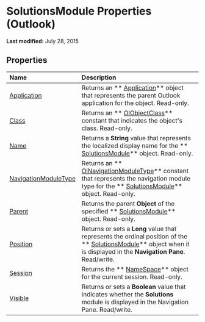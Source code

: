 
# SolutionsModule Properties (Outlook)

 **Last modified:** July 28, 2015


## Properties



|**Name**|**Description**|
|:-----|:-----|
| [Application](87b39da9-cc25-1f0d-03c0-85ee2752569c.md)|Returns an  ** [Application](797003e7-ecd1-eccb-eaaf-32d6ddde8348.md)** object that represents the parent Outlook application for the object. Read-only.|
| [Class](d8b49f72-3810-9f29-a716-d37766454295.md)|Returns an  ** [OlObjectClass](33d724b3-df3c-2a7f-a80f-93b66d96f588.md)** constant that indicates the object's class. Read-only.|
| [Name](dc764b2a-d668-4a84-2bfa-7f4a3afc4dea.md)|Returns a  **String** value that represents the localized display name for the ** [SolutionsModule](4597765e-a95d-bf07-2ac4-103218ebc696.md)** object. Read-only.|
| [NavigationModuleType](722e3640-6701-75bf-24cf-d2b5590413ef.md)|Returns an  ** [OlNavigationModuleType](2140a094-6bee-aba1-03cd-71fa2c55842e.md)** constant that represents the navigation module type for the ** [SolutionsModule](4597765e-a95d-bf07-2ac4-103218ebc696.md)** object. Read-only.|
| [Parent](096faefb-74d2-7ab2-add7-84ffc4d9d7f8.md)|Returns the parent  **Object** of the specified ** [SolutionsModule](4597765e-a95d-bf07-2ac4-103218ebc696.md)** object. Read-only.|
| [Position](e2e0c1d7-f08a-e291-f3de-1454d6a239a8.md)|Returns or sets a  **Long** value that represents the ordinal position of the ** [SolutionsModule](4597765e-a95d-bf07-2ac4-103218ebc696.md)** object when it is displayed in the **Navigation Pane**. Read/write.|
| [Session](28a67ff1-1427-2852-cf00-1aeb926ba8dc.md)|Returns the  ** [NameSpace](f0dcaa19-07f5-5d42-a3bf-2e42b7885644.md)** object for the current session. Read-only.|
| [Visible](4f4d15e5-fb5a-e586-5695-3f0aeea216b2.md)|Returns or sets a  **Boolean** value that indicates whether the **Solutions** module is displayed in the Navigation Pane. Read/write.|
